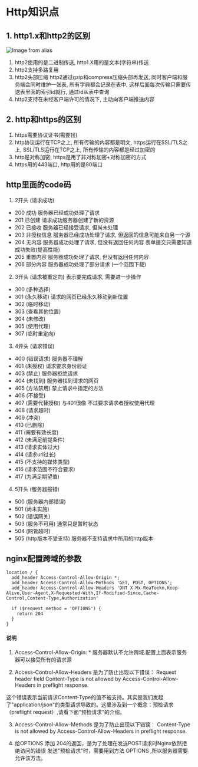 # Http知识点

## 1. http1.x和http2的区别

![Image from alias](~@public/Casequestion/httpHistory.png)

1. http2使用的是二进制传送, http1.X用的是文本(字符串)传送
2. http2支持多路复用
3. http2头部压缩 http2通过gzip和compress压缩头部再发送, 同时客户端和服务端会同时维护一张表, 所有字典都会记录在表中, 这样后面每次传输只需要传送表里面的索引id就行, 通过id从表中查询
4. http2支持在未经客户端许可的情况下, 主动向客户端推送内容

## 2. http和https的区别

1. https需要协议证书(需要钱)
2. http协议运行在TCP之上, 所有传输的内容都是明文, https运行在SSL/TLS之上, SSL/TLS运行在TCP之上, 所有传输的内容都是经过加密的
3. http是对称加密, https是用了非对称加密+对称加密的方式
4. https用的443端口, http用的是80端口

## http里面的code码

1. 2开头 (请求成功)

+ 200 成功 服务器已经成功处理了请求
+ 201 已创建 请求成功服务器创建了新的资源
+ 202 已接收 服务器已经接受请求, 但尚未处理
+ 203 非授权信息 服务器已经成功处理了请求, 但返回的信息可能来自另一个源
+ 204 无内容 服务器成功处理了请求, 但没有返回任何内容 表单提交只需要知道成功失败(提高性能)
+ 205 重置内容 服务器成功处理了请求, 但没有返回任何内容
+ 206 部分内容 服务器成功处理了部分请求 (一个范围下载)

2. 3开头 (请求被重定向) 表示要完成请求, 需要进一步操作

+ 300 (多种选择)
+ 301 (永久移动) 请求的网页已经永久移动到新位置
+ 302 (临时移动)
+ 303 (查看其他位置)
+ 304 (未修改)
+ 305 (使用代理)
+ 307 (临时重定向)

3. 4开头 (请求错误)

+ 400 (错误请求) 服务器不理解
+ 401 (未授权) 请求要求身份验证
+ 403 (禁止) 服务器拒绝请求
+ 404 (未找到) 服务器找到请求的网页
+ 405 (方法禁用) 禁止请求中指定的方法
+ 406 (不接受)
+ 407 (需要代替授权) 与401很像 不过要求请求者授权使用代理
+ 408 (请求超时)
+ 409 (冲突)
+ 410 (已删除)
+ 411 (需要有效长度)
+ 412 (未满足前提条件)
+ 413 (请求实体过大)
+ 414 (请求url过长)
+ 415 (不支持的媒体类型)
+ 416 (请求范围不符合要求)
+ 417 (为满足期望值)

4. 5开头 (服务器报错)

+ 500 (服务器内部错误)
+ 501 (尚未实施)
+ 502 (错误网关)
+ 503 (服务不可用) 通常只是暂时状态
+ 504 (网管超时)
+ 505 (http版本不受支持) 服务器不支持请求中所用的http版本

## nginx配置跨域的参数

```nginx
location / {
  add_header Access-Control-Allow-Origin *;
  add_header Access-Control-Allow-Methods 'GET, POST, OPTIONS';
  add_header Access-Control-Allow-Headers 'DNT X-Mx-ReaToekn,Keep-Alive,User-Agent,X-Requested-With,If-Modified-Since,Cache-Control,Content-Type,Authorization'

  if ($request_method = 'OPTIONS') {
    return 204
  }
}
```

#### 说明

1. Access-Control-Allow-Origin: *
服务器默认不允许跨域.配置上面表示服务器可以接受所有的请求源

2. Access-Control-Allow-Headers 是为了防止出现以下错误：
Request header field Content-Type is not allowed by Access-Control-Allow-Headers in preflight response.

这个错误表示当前请求Content-Type的值不被支持。其实是我们发起了"application/json"的类型请求导致的。这里涉及到一个概念：预检请求（preflight request）,请看下面"预检请求"的介绍。

3. Access-Control-Allow-Methods 是为了防止出现以下错误：
Content-Type is not allowed by Access-Control-Allow-Headers in preflight response.

4. 给OPTIONS 添加 204的返回，是为了处理在发送POST请求时Nginx依然拒绝访问的错误
发送"预检请求"时，需要用到方法 OPTIONS ,所以服务器需要允许该方法。
